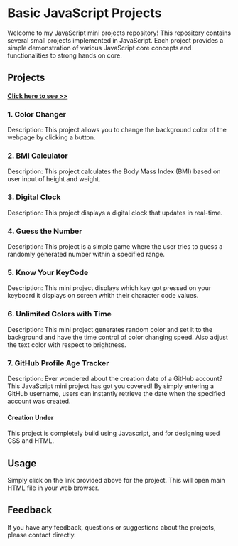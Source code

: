 # Basic JavaScript Projects

Welcome to my JavaScript mini projects repository! This repository contains several small projects implemented in JavaScript. Each project provides a simple demonstration of various JavaScript core concepts and functionalities to strong hands on core.

## Projects
#### [Click here to see >>](https://basic-js-mini-projects.netlify.app/)

### 1. Color Changer
Description: This project allows you to change the background color of the webpage by clicking a button.

### 2. BMI Calculator
Description: This project calculates the Body Mass Index (BMI) based on user input of height and weight.

### 3. Digital Clock
Description: This project displays a digital clock that updates in real-time.

### 4. Guess the Number
Description: This project is a simple game where the user tries to guess a randomly generated number within a specified range.

### 5. Know Your KeyCode
Description: This mini project displays which key got pressed on your keyboard it displays on screen whith their character code values.

### 6. Unlimited Colors with Time
Description: This mini project generates random color and set it to the background and have the time control of color changing speed. Also adjust the text color with respect to brightness.

### 7. GitHub Profile Age Tracker
Description: Ever wondered about the creation date of a GitHub account? This JavaScript mini project has got you covered! By simply entering a GitHub username, users can instantly retrieve the date when the specified account was created.

#### Creation Under
This project is completely build using Javascript, and for designing used CSS and HTML.

## Usage
Simply click on the link provided above for the project. This will open main HTML file in your web browser.

## Feedback
If you have any feedback, questions or suggestions about the projects, please contact directly.
